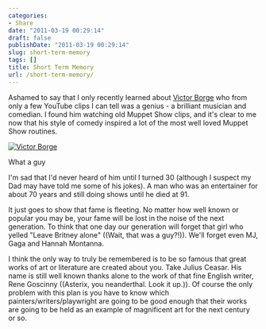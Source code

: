 ```yaml
---
categories:
- Share
date: "2011-03-19 00:29:14"
draft: false
publishDate: "2011-03-19 00:29:14"
slug: short-term-memory
tags: []
title: Short Term Memory
url: /short-term-memory/
---
```

Ashamed to say that I only recently learned about [Victor
Borge](http://en.wikipedia.org/wiki/Victor_Borge) who from only a few
YouTube clips I can tell was a genius - a brilliant musician and
comedian. I found him watching old Muppet Show clips, and it's clear to
me now that his style of comedy inspired a lot of the most well loved
Muppet Show routines.

[![Victor
Borge](https://turbo.geekorium.com.au/wp-content/uploads/2011/03/Borge.jpg "Victor Borge")](https://turbo.geekorium.com.au/wp-content/uploads/2011/03/Borge.jpg)

What a guy

I'm sad that I'd never heard of him until I turned 30 (although I
suspect my Dad may have told me some of his jokes). A man who was an
entertainer for about 70 years and still doing shows until he died at
91.

It just goes to show that fame is fleeting. No matter how well known or
popular you may be, your fame will be lost in the noise of the next
generation. To think that one day our generation will forget that girl
who yelled "Leave Britney alone![]()" ((Wait, that was a guy?!)). We'll
forget even MJ, Gaga and Hannah Montanna.

I think the only way to truly be remembered is to be so famous that
great works of art or literature are created about you. Take Julius
Ceasar. His name is still well known thanks alone to the work of that
fine English writer, Rene Goscinny ((Asterix, you neanderthal. Look it
up.)). Of course the only problem with this plan is you have to know
which painters/writers/playwright are going to be good enough that their
works are going to be held as an example of magnificent art for the next
century or so.